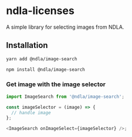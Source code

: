# ndla-licenses

A simple library for selecting images from NDLA.

## Installation

```sh
yarn add @ndla/image-search
```

```sh
npm install @ndla/image-search
```

### Get image with the image selector

```js
import ImageSearch from '@ndla/image-search';

const imageSelector = (image) => {
  // handle image
};

<ImageSearch onImageSelect={imageSelector} />;
```
